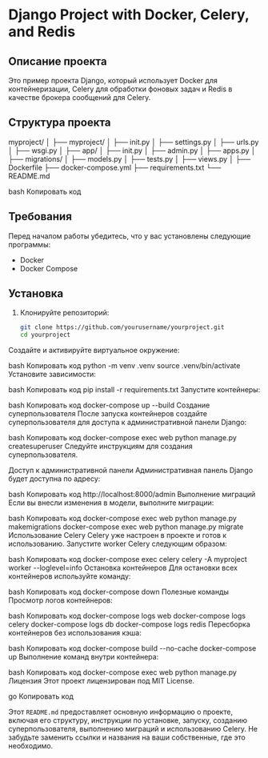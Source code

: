 # Django Project with Docker, Celery, and Redis

## Описание проекта

Это пример проекта Django, который использует Docker для контейнеризации, Celery для обработки фоновых задач и Redis в качестве брокера сообщений для Celery.

## Структура проекта

myproject/
│
├── myproject/
│ ├── init.py
│ ├── settings.py
│ ├── urls.py
│ ├── wsgi.py
│
├── app/
│ ├── init.py
│ ├── admin.py
│ ├── apps.py
│ ├── migrations/
│ ├── models.py
│ ├── tests.py
│ ├── views.py
│
├── Dockerfile
├── docker-compose.yml
├── requirements.txt
└── README.md

bash
Копировать код

## Требования

Перед началом работы убедитесь, что у вас установлены следующие программы:

- Docker
- Docker Compose

## Установка

1. Клонируйте репозиторий:

   ```bash
   git clone https://github.com/yourusername/yourproject.git
   cd yourproject
Создайте и активируйте виртуальное окружение:

bash
Копировать код
python -m venv .venv
source .venv/bin/activate
Установите зависимости:

bash
Копировать код
pip install -r requirements.txt
Запустите контейнеры:

bash
Копировать код
docker-compose up --build
Создание суперпользователя
После запуска контейнеров создайте суперпользователя для доступа к административной панели Django:

bash
Копировать код
docker-compose exec web python manage.py createsuperuser
Следуйте инструкциям для создания суперпользователя.

Доступ к административной панели
Административная панель Django будет доступна по адресу:

bash
Копировать код
http://localhost:8000/admin
Выполнение миграций
Если вы внесли изменения в модели, выполните миграции:

bash
Копировать код
docker-compose exec web python manage.py makemigrations
docker-compose exec web python manage.py migrate
Использование Celery
Celery уже настроен в проекте и готов к использованию. Запустите worker Celery следующим образом:

bash
Копировать код
docker-compose exec celery celery -A myproject worker --loglevel=info
Остановка контейнеров
Для остановки всех контейнеров используйте команду:

bash
Копировать код
docker-compose down
Полезные команды
Просмотр логов контейнеров:

bash
Копировать код
docker-compose logs web
docker-compose logs celery
docker-compose logs db
docker-compose logs redis
Пересборка контейнеров без использования кэша:

bash
Копировать код
docker-compose build --no-cache
docker-compose up
Выполнение команд внутри контейнера:

bash
Копировать код
docker-compose exec web python manage.py <command>
Лицензия
Этот проект лицензирован под MIT License.

go
Копировать код

Этот `README.md` предоставляет основную информацию о проекте, включая его структуру, инструкции по установке, запуску, созданию суперпользователя, выполнению миграций и использованию Celery. Не забудьте заменить ссылки и названия на ваши собственные, где это необходимо.
